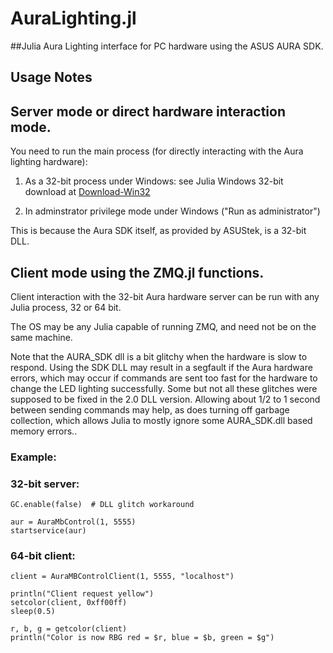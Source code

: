 # AuraLighting.jl

##Julia Aura Lighting interface for PC hardware using the ASUS AURA SDK.

## Usage Notes

## Server mode or direct hardware interaction mode.

You need to run the main process (for directly interacting with the Aura lighting hardware):

1.    As a 32-bit process under Windows: see Julia Windows 32-bit download at [Download-Win32](https://julialang.org/downloads/)
             
2.    In adminstrator privilege mode under Windows ("Run as administrator")

This is because the Aura SDK itself, as provided by ASUStek, is a 32-bit DLL.

## Client mode using the ZMQ.jl functions.

Client interaction with the 32-bit Aura hardware server can be run with any Julia process, 32 or 64 bit.
 
The OS may be any Julia capable of running ZMQ, and need not be on the same machine.

Note that the AURA_SDK dll is a bit glitchy when the hardware is slow to respond. Using 
the SDK DLL may result in a segfault if the Aura hardware errors, which may occur if 
commands are sent too fast for the hardware to change the LED lighting successfully. Some 
but not all these glitches were supposed to be fixed in the 2.0 DLL version. Allowing 
about 1/2 to 1 second between sending commands may help, as does turning off garbage collection, 
which allows Julia to mostly ignore some AURA_SDK.dll based memory errors..


### Example:

### 32-bit server:

    GC.enable(false)  # DLL glitch workaround

    aur = AuraMbControl(1, 5555)
    startservice(aur)


### 64-bit client:

    client = AuraMBControlClient(1, 5555, "localhost")

    println("Client request yellow")
    setcolor(client, 0xff00ff)
    sleep(0.5)

    r, b, g = getcolor(client)
    println("Color is now RBG red = $r, blue = $b, green = $g")

